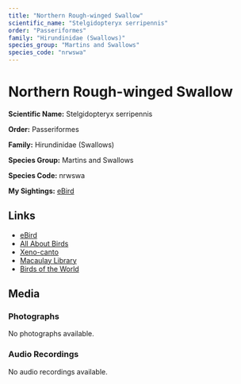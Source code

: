 ```yaml
---
title: "Northern Rough-winged Swallow"
scientific_name: "Stelgidopteryx serripennis"
order: "Passeriformes"
family: "Hirundinidae (Swallows)"
species_group: "Martins and Swallows"
species_code: "nrwswa"
---
```


# Northern Rough-winged Swallow

**Scientific Name:** Stelgidopteryx serripennis

**Order:** Passeriformes

**Family:** Hirundinidae (Swallows)

**Species Group:** Martins and Swallows

**Species Code:** nrwswa

**My Sightings:** [eBird](https://ebird.org/lifelist?r=world&time=life&spp=nrwswa)

## Links
* [eBird](https://ebird.org/species/nrwswa) 
* [All About Birds](https://www.allaboutbirds.org/guide/nrwswa) 
* [Xeno-canto](https://www.xeno-canto.org/species/nrwswa) 
* [Macaulay Library](https://search.macaulaylibrary.org/catalog?taxonCode=nrwswa&sort=rating_rank_desc)
* [Birds of the World](https://birdsoftheworld.org/bow/species/nrwswa)

## Media
### Photographs
No photographs available.

### Audio Recordings
No audio recordings available.
